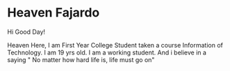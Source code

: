 # Heaven Fajardo

Hi Good Day!

Heaven Here, I am First Year College Student taken a course Information of Technology. I am 19 yrs old. I am a working student. And i believe in a saying " No matter how hard life is, life must go on"
